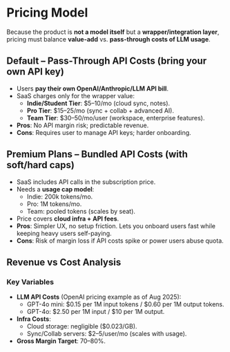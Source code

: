 # Pricing Model

Because the product is **not a model itself** but a **wrapper/integration layer**, pricing must balance **value-add** vs. **pass-through costs of LLM usage**.

## Default – Pass-Through API Costs (bring your own API key)
- Users **pay their own OpenAI/Anthropic/LLM API bill**.
- SaaS charges only for the wrapper value:
  - **Indie/Student Tier**: \$5–10/mo (cloud sync, notes).
  - **Pro Tier**: \$15–25/mo (sync + collab + advanced AI).
  - **Team Tier**: \$30–50/mo/user (workspace, enterprise features).
- **Pros**: No API margin risk; predictable revenue.
- **Cons**: Requires user to manage API keys; harder onboarding.

## Premium Plans – Bundled API Costs (with soft/hard caps)
- SaaS includes API calls in the subscription price.
- Needs a **usage cap model**:
  - Indie: 200k tokens/mo.
  - Pro: 1M tokens/mo.
  - Team: pooled tokens (scales by seat).
- Price covers **cloud infra + API fees**.
- **Pros**: Simpler UX, no setup friction. Lets you onboard users fast while keeping heavy users self-paying.
- **Cons**: Risk of margin loss if API costs spike or power users abuse quota.

## Revenue vs Cost Analysis

### Key Variables
- **LLM API Costs** (OpenAI pricing example as of Aug 2025):
  - GPT-4o mini: \$0.15 per 1M input tokens / \$0.60 per 1M output tokens.
  - GPT-4o: \$2.50 per 1M input / \$10 per 1M output.
- **Infra Costs**:
  - Cloud storage: negligible (\$0.023/GB).
  - Sync/Collab servers: \$2–5/user/mo (scales with usage).
- **Gross Margin Target**: 70–80%.